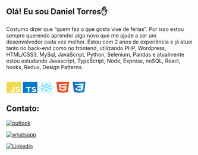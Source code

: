 ## Olá! Eu sou Daniel Torres✋

Costumo dizer que “quem faz o que gosta vive de férias”. Por isso estou sempre querendo aprender algo novo que me ajude a ser um desenvolvedor cada vez melhor. Estou com 2 anos de experiência e já atuei tanto no back-end como no frontend, utilizando PHP, Wordpress, HTML/CSS3, MySql, JavaScript, Python, Selenium, Pandas e atualmente estou estudando Javascript, TypeScript, Node, Express, noSQL, React, hooks, Redux, Design Patterns.

<div style="display: inline_block"><br>
  <img align="center" alt="Rafa-Js" height="30" width="40" src="https://raw.githubusercontent.com/devicons/devicon/master/icons/javascript/javascript-plain.svg">
  <img align="center" alt="Rafa-Ts" height="30" width="40" src="https://raw.githubusercontent.com/devicons/devicon/master/icons/typescript/typescript-plain.svg">
  <img align="center" alt="Rafa-React" height="30" width="40" src="https://raw.githubusercontent.com/devicons/devicon/master/icons/react/react-original.svg">
  <img align="center" alt="Rafa-HTML" height="30" width="40" src="https://raw.githubusercontent.com/devicons/devicon/master/icons/html5/html5-original.svg">
  <img align="center" alt="Rafa-CSS" height="30" width="40" src="https://raw.githubusercontent.com/devicons/devicon/master/icons/css3/css3-original.svg">
</div>

## Contato:
[![outlook](https://img.shields.io/badge/Microsoft_Outlook-0078D4?style=for-the-badge&logo=microsoft-outlook&logoColor=white)](mailto:danieltorres2706@hotmail.com)

[![whatsapp](https://img.shields.io/badge/WhatsApp-25D366?style=for-the-badge&logo=whatsapp&logoColor=white)](https://api.whatsapp.com/send?phone=5561991848154&text=Whatsapp%20Daniel%20Torres)

[![Linkedin](https://img.shields.io/badge/LinkedIn-0077B5?style=for-the-badge&logo=linkedin&logoColor=white)](https://www.linkedin.com/in/daniel-torres-0851581a0/)
